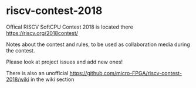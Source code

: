 # riscv-contest-2018
Offical RISCV SoftCPU Contest 2018 is located there https://riscv.org/2018contest/

Notes about the contest and rules, to be used as collaboration media during the contest.

Please look at project issues and add new ones!

There is also an unofficial https://github.com/micro-FPGA/riscv-contest-2018/wiki in the wiki section
